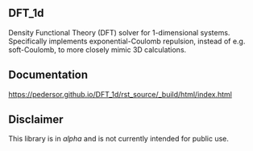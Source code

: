 ## DFT_1d

Density Functional Theory (DFT) solver for 1-dimensional
systems. Specifically implements exponential-Coulomb repulsion, instead of e.g. soft-Coulomb, to more closely mimic 3D calculations. 

## Documentation
https://pedersor.github.io/DFT_1d/rst_source/_build/html/index.html

## Disclaimer
This library is in *alpha* and is not currently intended for public use.
